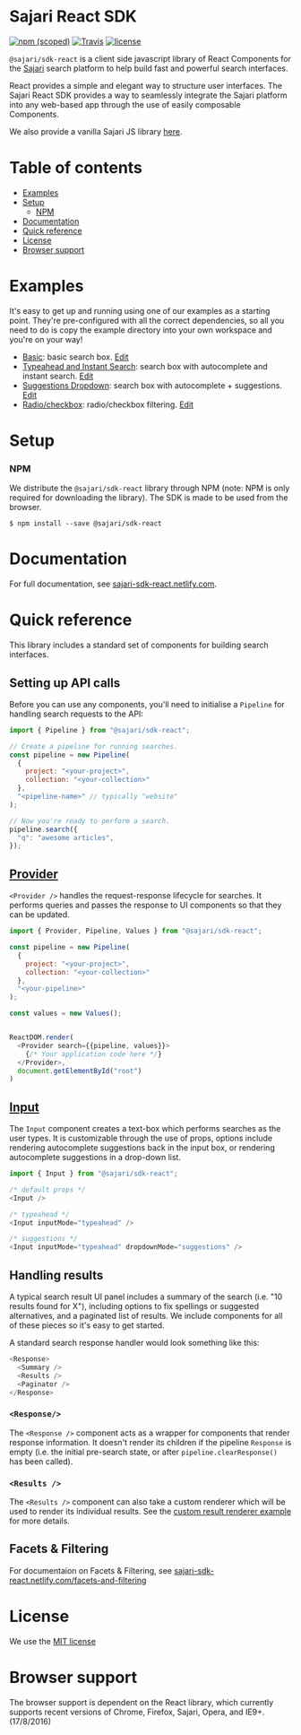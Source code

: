 # Sajari React SDK 
[![npm (scoped)](https://img.shields.io/npm/v/@sajari/sdk-react.svg?style=flat-square)](https://www.npmjs.com/package/@sajari/sdk-react)
[![Travis](https://img.shields.io/travis/sajari/sajari-sdk-react.svg?style=flat-square)](https://travis-ci.org/sajari/sajari-sdk-react)
[![license](https://img.shields.io/npm/l/@sajari/sdk-react.svg?style=flat-square)](./LICENSE)

`@sajari/sdk-react` is a client side javascript library of React Components for the [Sajari](https://www.sajari.com) search platform to help build fast and powerful search interfaces.

React provides a simple and elegant way to structure user interfaces. The Sajari React SDK provides a way to seamlessly integrate the Sajari platform into any web-based app through the use of easily composable Components.

We also provide a vanilla Sajari JS library [here](https://github.com/sajari/sajari-sdk-js/).

<!-- TODO(@benhinchley): take new screenshot of sajari search interface -->

# Table of contents

* [Examples](#examples)
* [Setup](#setup)
  * [NPM](#npm)
* [Documentation](#documentation)
* [Quick reference](#quick-reference)
* [License](#license)
* [Browser support](#browser-support)

# Examples

It's easy to get up and running using one of our examples as a starting point.  They're pre-configured with all the correct dependencies, so all you need to do is copy the example directory into your own workspace and you're on your way!

* [Basic](https://3vy8p6k7z1.codesandbox.io/): basic search box. [Edit](https://codesandbox.io/s/3vy8p6k7z1)
* [Typeahead and Instant Search](https://5zz60m4l0p.codesandbox.io/): search box with autocomplete and instant search. [Edit](https://codesandbox.io/s/5zz60m4l0p)
* [Suggestions Dropdown](https://pvo0pxojx.codesandbox.io/): search box with autocomplete + suggestions. [Edit](https://codesandbox.io/s/pvo0pxojx)
* [Radio/checkbox](https://w64pm94vn8.codesandbox.io/): radio/checkbox filtering. [Edit](https://codesandbox.io/s/w64pm94vn8)


<!-- TODO(@benhinchley): build examples in codesandbox

* [Sliding autocomplete dropdown](./examples/sliding-autocomplete-dropdown): search box enabled by clicking search icon.
* [Standard search](./examples/standard-search/): instant search with autocomplete + tab filtering.
* [Aggregate](./examples/aggregate/): aggregate filtering.

-->

# Setup

### NPM

We distribute the `@sajari/sdk-react` library through NPM (note: NPM is only required for downloading the library). The SDK is made to be used from the browser.

```shell
$ npm install --save @sajari/sdk-react
```

# Documentation
For full documentation, see [sajari-sdk-react.netlify.com](https://sajari-sdk-react.netlify.com).

# Quick reference

This library includes a standard set of components for building search interfaces.

## Setting up API calls

Before you can use any components, you'll need to initialise a `Pipeline` for handling search requests to the API:

```javascript
import { Pipeline } from "@sajari/sdk-react";

// Create a pipeline for running searches.
const pipeline = new Pipeline(
  {
    project: "<your-project>", 
    collection: "<your-collection>"
  },
  "<pipeline-name>" // typically "website"
);

// Now you're ready to perform a search.
pipeline.search({
  "q": "awesome articles",
});
```

## [Provider](https://sajari-sdk-react.netlify.com/components/provider)
`<Provider />` handles the request-response lifecycle for searches.  It performs queries and passes the response to UI components so that they can be updated.

```javascript
import { Provider, Pipeline, Values } from "@sajari/sdk-react";

const pipeline = new Pipeline(
  {
    project: "<your-project>", 
    collection: "<your-collection>"
  },
  "<your-pipeline>"
);

const values = new Values();


ReactDOM.render(
  <Provider search={{pipeline, values}}>
    {/* Your application code here */}
  </Provider>,
  document.getElementById("root")
)
```

## [Input](https://sajari-sdk-react.netlify.com/components/input)

The `Input` component creates a text-box which performs searches as the user types.
It is customizable through the use of props, options include rendering autocomplete
suggestions back in the input box, or rendering autocomplete suggestions in
a drop-down list.

```javascript
import { Input } from "@sajari/sdk-react";

/* default props */
<Input />

/* typeahead */
<Input inputMode="typeahead" />

/* suggestions */
<Input inputMode="typeahead" dropdownMode="suggestions" />
```

## Handling results

A typical search result UI panel includes a summary of the search (i.e. "10 results found for X"), including options to fix spellings or suggested alternatives, and a paginated list of results.  We include components for all of these pieces so it's easy to get started.

A standard search response handler would look something like this:

```javascript
<Response>
  <Summary />
  <Results />
  <Paginator />
</Response>
```
### `<Response/>`

The `<Response />` component acts as a wrapper for components that render response information.  It doesn't render its children if the pipeline `Response` is empty (i.e. the initial pre-search state, or after `pipeline.clearResponse()` has been called).

### `<Results />`

The `<Results />` component can also take a custom renderer which will be used to render its individual results.  See the [custom result renderer example](https://sajari-sdk-react.netlify.com/components/results#with-custom-result-renderer) for more details.

## Facets & Filtering
For documentaion on Facets & Filtering, see [sajari-sdk-react.netlify.com/facets-and-filtering](https://sajari-sdk-react.netlify.com/facets-and-filtering)

# License

We use the [MIT license](./LICENSE)

# Browser support

The browser support is dependent on the React library, which currently supports recent versions of Chrome, Firefox, Sajari, Opera, and IE9+. (17/8/2016)
